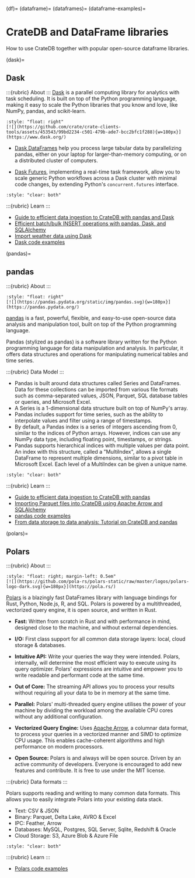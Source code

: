 (df)=
(dataframe)=
(dataframes)=
(dataframe-examples)=
# CrateDB and DataFrame libraries

How to use CrateDB together with popular open-source dataframe libraries.

(dask)=
## Dask

:::{rubric} About
:::
[Dask] is a parallel computing library for analytics with task scheduling.
It is built on top of the Python programming language, making it easy to scale
the Python libraries that you know and love, like NumPy, pandas, and scikit-learn.

```{div}
:style: "float: right"
[![](https://github.com/crate/crate-clients-tools/assets/453543/99bd2234-c501-479b-ade7-bcc2bfc1f288){w=180px}](https://www.dask.org/)
```

- [Dask DataFrames] help you process large tabular data by parallelizing pandas,
  either on your laptop for larger-than-memory computing, or on a distributed
  cluster of computers.

- [Dask Futures], implementing a real-time task framework, allow you to scale
  generic Python workflows across a Dask cluster with minimal code changes,
  by extending Python's `concurrent.futures` interface.

```{div}
:style: "clear: both"
```

:::{rubric} Learn
:::
- [Guide to efficient data ingestion to CrateDB with pandas and Dask]
- [Efficient batch/bulk INSERT operations with pandas, Dask, and SQLAlchemy]
- [Import weather data using Dask]
- [Dask code examples]


(pandas)=
## pandas

:::{rubric} About
:::

```{div}
:style: "float: right"
[![](https://pandas.pydata.org/static/img/pandas.svg){w=180px}](https://pandas.pydata.org/)
```

[pandas] is a fast, powerful, flexible, and easy-to-use open-source data analysis
and manipulation tool, built on top of the Python programming language. 

Pandas (stylized as pandas) is a software library written for the Python programming
language for data manipulation and analysis. In particular, it offers data structures
and operations for manipulating numerical tables and time series.

:::{rubric} Data Model
:::
- Pandas is built around data structures called Series and DataFrames. Data for these
  collections can be imported from various file formats such as comma-separated values,
  JSON, Parquet, SQL database tables or queries, and Microsoft Excel.
- A Series is a 1-dimensional data structure built on top of NumPy's array.
- Pandas includes support for time series, such as the ability to interpolate values
  and filter using a range of timestamps.
- By default, a Pandas index is a series of integers ascending from 0, similar to the
  indices of Python arrays. However, indices can use any NumPy data type, including
  floating point, timestamps, or strings.
- Pandas supports hierarchical indices with multiple values per data point. An index
  with this structure, called a "MultiIndex", allows a single DataFrame to represent
  multiple dimensions, similar to a pivot table in Microsoft Excel. Each level of a
  MultiIndex can be given a unique name.

```{div}
:style: "clear: both"
```

:::{rubric} Learn
:::
- [Guide to efficient data ingestion to CrateDB with pandas]
- [Importing Parquet files into CrateDB using Apache Arrow and SQLAlchemy]
- [pandas code examples]
- [From data storage to data analysis\: Tutorial on CrateDB and pandas]



(polars)=
## Polars

:::{rubric} About
:::

```{div}
:style: "float: right; margin-left: 0.5em"
[![](https://github.com/pola-rs/polars-static/raw/master/logos/polars-logo-dark.svg){w=180px}](https://pola.rs/)
```

[Polars] is a blazingly fast DataFrames library with language bindings for
Rust, Python, Node.js, R, and SQL. Polars is powered by a multithreaded,
vectorized query engine, it is open source, and written in Rust.

- **Fast:** Written from scratch in Rust and with performance in mind,
  designed close to the machine, and without external dependencies.

- **I/O:** First class support for all common data storage layers: local,
  cloud storage & databases.

- **Intuitive API:** Write your queries the way they were intended. Polars,
  internally, will determine the most efficient way to execute using its query
  optimizer. Polars' expressions are intuitive and empower you to write
  readable and performant code at the same time.

- **Out of Core:** The streaming API allows you to process your results without
  requiring all your data to be in memory at the same time.

- **Parallel:** Polars' multi-threaded query engine utilises the power of your
  machine by dividing the workload among the available CPU cores without any
  additional configuration.

- **Vectorized Query Engine:** Uses [Apache Arrow], a columnar data format, to
  process your queries in a vectorized manner and SIMD to optimize CPU usage.
  This enables cache-coherent algorithms and high performance on modern processors. 

- **Open Source:** Polars is and always will be open source. Driven by an active
  community of developers. Everyone is encouraged to add new features and contribute.
  It is free to use under the MIT license.

:::{rubric} Data formats
:::

Polars supports reading and writing to many common data formats.
This allows you to easily integrate Polars into your existing data stack.
 
- Text: CSV & JSON
- Binary: Parquet, Delta Lake, AVRO & Excel
- IPC: Feather, Arrow
- Databases: MySQL, Postgres, SQL Server, Sqlite, Redshift & Oracle
- Cloud Storage: S3, Azure Blob & Azure File

```{div}
:style: "clear: both"
```

:::{rubric} Learn
:::
- [Polars code examples]


[Apache Arrow]: https://arrow.apache.org/
[Dask]: https://www.dask.org/
[Dask DataFrames]: https://docs.dask.org/en/latest/dataframe.html
[Dask Futures]: https://docs.dask.org/en/latest/futures.html
[pandas]: https://pandas.pydata.org/
[Polars]: https://pola.rs/

[Dask code examples]: https://github.com/crate/cratedb-examples/tree/main/by-dataframe/dask
[Efficient batch/bulk INSERT operations with pandas, Dask, and SQLAlchemy]: https://cratedb.com/docs/python/en/latest/by-example/sqlalchemy/dataframe.html
[From data storage to data analysis\: Tutorial on CrateDB and pandas]: https://community.cratedb.com/t/from-data-storage-to-data-analysis-tutorial-on-cratedb-and-pandas/1440
[Guide to efficient data ingestion to CrateDB with pandas]: https://community.cratedb.com/t/guide-to-efficient-data-ingestion-to-cratedb-with-pandas/1541
[Guide to efficient data ingestion to CrateDB with pandas and Dask]: https://community.cratedb.com/t/guide-to-efficient-data-ingestion-to-cratedb-with-pandas-and-dask/1482
[Import weather data using Dask]: https://github.com/crate/cratedb-examples/blob/main/topic/timeseries/dask-weather-data-import.ipynb
[Importing Parquet files into CrateDB using Apache Arrow and SQLAlchemy]: https://community.cratedb.com/t/importing-parquet-files-into-cratedb-using-apache-arrow-and-sqlalchemy/1161
[pandas code examples]: https://github.com/crate/cratedb-examples/tree/main/by-dataframe/pandas
[Polars code examples]: https://github.com/crate/cratedb-examples/tree/main/by-dataframe/polars
